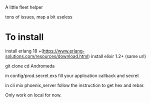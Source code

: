 A little fleet helper


tons of issues, map a bit useless

# To install
install erlang 18 +(https://www.erlang-solutions.com/resources/download.html)
install elixir 1.2+ (same url)

git clone
cd Andromeda

in config/prod.secret.exs fill your application callback and secret

in cli
mix phoenix_server
follow the instruction to get hex and rebar.

Only work on local for now.